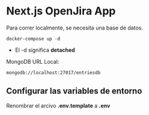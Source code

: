 # Next.js OpenJira App

Para correr localmente, se necesita una base de datos.

```
docker-compose up -d
```

- El -d significa **detached**

MongoDB URL Local:

```
mongodb://localhost:27017/entriesdb
```

## Configurar las variables de entorno

Renombrar el arcivo **.env.template** a **.env**
